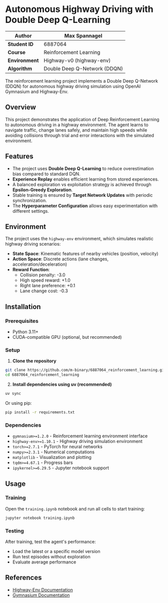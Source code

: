 # Autonomous Highway Driving with Double Deep Q-Learning
| **Author**        | Max Spannagel                                     |
|-------------------|---------------------------------------------------|
| **Student ID**    | 6887064                                           |
| **Course**        | Reinforcement Learning                            |
| **Environment**   | Highway-v0 (highway-env)                          |
| **Algorithm**     | Double Deep Q-Network (DDQN)                      |

The reinforcement learning project implements a Double Deep Q-Network (DDQN) for autonomous highway driving simulation using OpenAI Gymnasium and Highway-Env.

## Overview

This project demonstrates the application of Deep Reinforcement Learning to autonomous driving in a highway environment. The agent learns to navigate traffic, change lanes safely, and maintain high speeds while avoiding collisions through trial and error interactions with the simulated environment.

## Features

- The project uses **Double Deep Q-Learning** to reduce overestimation bias compared to standard DQN.
- **Experience Replay** enables efficient learning from stored experiences.
- A balanced exploration vs exploitation strategy is achieved through **Epsilon-Greedy Exploration**.
- Stable training is ensured by **Target Network Updates** with periodic synchronization.
- The **Hyperparameter Configuration** allows easy experimentation with different settings.

## Environment

The project uses the `highway-env` environment, which simulates realistic highway driving scenarios:

- **State Space**: Kinematic features of nearby vehicles (position, velocity)
- **Action Space**: Discrete actions (lane changes, acceleration/deceleration)
- **Reward Function**: 
  - Collision penalty: -3.0
  - High speed reward: +1.0
  - Right lane preference: +0.1
  - Lane change cost: -0.3

## Installation

### Prerequisites
- Python 3.11+
- CUDA-compatible GPU (optional, but recommended)

### Setup

1. **Clone the repository**
```bash
git clone https://github.com/m-binary/6887064_reinforcement_learning.git
cd 6887064_reinforcement_learning
```

2. **Install dependencies using uv (recommended)**
```bash
uv sync
```

Or using pip:
```bash
pip install -r requirements.txt
```

### Dependencies
- `gymnasium>=1.2.0` - Reinforcement learning environment interface
- `highway-env>=1.10.1` - Highway driving simulation environment
- `torch>=2.7.1` - PyTorch for neural networks
- `numpy>=2.3.1` - Numerical computations
- `matplotlib` - Visualization and plotting
- `tqdm>=4.67.1` - Progress bars
- `ipykernel>=6.29.5` - Jupyter notebook support

## Usage

### Training

Open the `training.ipynb` notebook and run all cells to start training:

```bash
jupyter notebook training.ipynb
```

### Testing

After training, test the agent's performance:
- Load the latest or a specific model version
- Run test episodes without exploration
- Evaluate average performance


## References

- [Highway-Env Documentation](https://github.com/Farama-Foundation/HighwayEnv)
- [Gymnasium Documentation](https://gymnasium.farama.org)